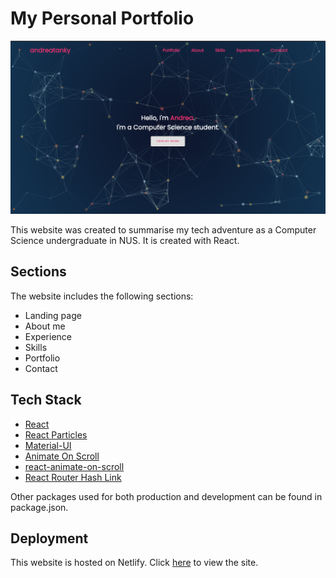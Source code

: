 # My Personal Portfolio

![](src/assets/read_me/landing.png)

This website was created to summarise my tech adventure as a Computer Science undergraduate in NUS. It is created with React.

## Sections
The website includes the following sections:
* Landing page
* About me
* Experience
* Skills
* Portfolio
* Contact

## Tech Stack
* [React](https://reactjs.org/)
* [React Particles](https://www.npmjs.com/package/react-particles-js)
* [Material-UI](https://material-ui.com/)
* [Animate On Scroll](https://michalsnik.github.io/aos/)
* [react-animate-on-scroll](https://www.npmjs.com/package/react-animate-on-scroll)
* [React Router Hash Link](https://www.npmjs.com/package/react-router-hash-link)

Other packages used for both production and development can be found in package.json.

## Deployment
This website is hosted on Netlify.
Click [here](https://andreatanky.netlify.app) to view the site.

